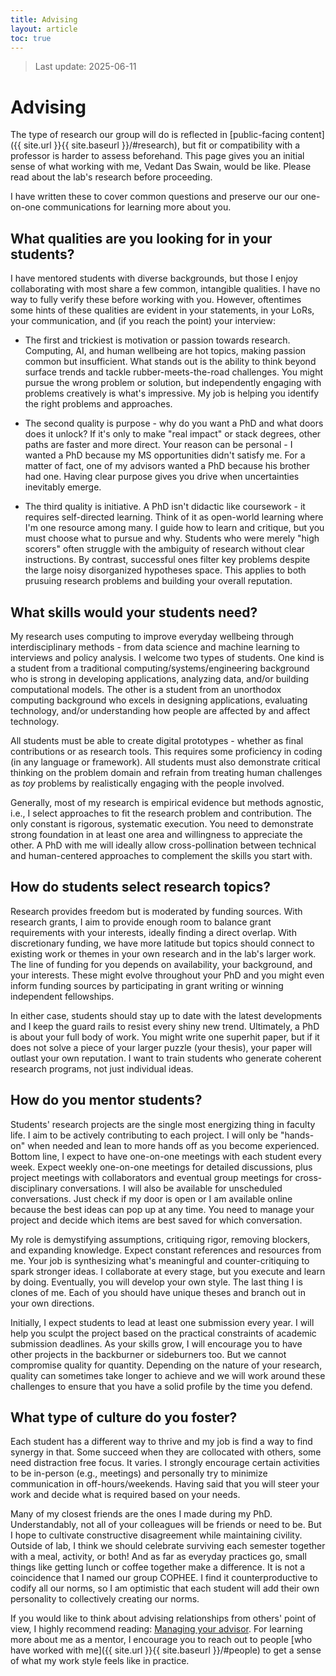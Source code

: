 ```yaml
---
title: Advising
layout: article
toc: true
---
```


> Last update: 2025-06-11

# Advising

The type of research our group will do is reflected in [public-facing content]({{ site.url }}{{ site.baseurl }}/#research), but fit or compatibility with a professor is harder to assess beforehand. This page gives you an initial sense of what working with me, Vedant Das Swain, would be like. Please read about the lab's research before proceeding.

I have written these to cover common questions and preserve our our one-on-one communications for learning more about you.

## What qualities are you looking for in your students?

I have mentored students with diverse backgrounds, but those I enjoy collaborating with most share a few common, intangible qualities. I have no way to fully verify these before working with you. However, oftentimes some hints of these qualities are evident in your statements, in your LoRs, your communication, and (if you reach the point) your interview:

- The first and trickiest is motivation or passion towards research. Computing, AI, and human wellbeing are hot topics, making passion common but insufficient. What stands out is the ability to think beyond surface trends and tackle rubber-meets-the-road challenges. You might pursue the wrong problem or solution, but independently engaging with problems creatively is what's impressive. My job is helping you identify the right problems and approaches.

- The second quality is purpose - why do you want a PhD and what doors does it unlock? If it's only to make "real impact" or stack degrees, other paths are faster and more direct. Your reason can be personal - I wanted a PhD because my MS opportunities didn't satisfy me. For a matter of fact, one of my advisors wanted a PhD because his brother had one. Having clear purpose gives you drive when uncertainties inevitably emerge.

- The third quality is initiative. A PhD isn't didactic like coursework - it requires self-directed learning. Think of it as open-world learning where I'm one resource among many. I guide how to learn and critique, but you must choose what to pursue and why. Students who were merely "high scorers" often struggle with the ambiguity of research without clear instructions. By contrast, successful ones filter key problems despite the large noisy disorganized hypotheses space. This applies to both prusuing research problems and building your overall reputation.

## What skills would your students need?

My research uses computing to improve everyday wellbeing through interdisciplinary methods - from data science and machine learning to interviews and policy analysis. I welcome two types of students. One kind is a student from a traditional computing/systems/engineering background who is strong in developing applications, analyzing data, and/or building computational models. The other is a student from an unorthodox computing background who excels in designing applications, evaluating technology, and/or understanding how people are affected by and affect technology.

All students must be able to create digital prototypes - whether as final contributions or as research tools. This requires some proficiency in coding (in any language or framework). All students must also demonstrate critical thinking on the problem domain and refrain from treating human challenges as *toy* problems by realistically engaging with the people involved.

Generally, most of my research is empirical evidence but methods agnostic, i.e., I select approaches to fit the research problem and contribution. The only constant is rigorous, systematic execution. You need to demonstrate strong foundation in at least one area and willingness to appreciate the other. A PhD with me will ideally allow cross-pollination between technical and human-centered approaches to complement the skills you start with.

## How do students select research topics?

Research provides freedom but is moderated by funding sources. With research grants, I aim to provide enough room to balance grant requirements with your interests, ideally finding a direct overlap. With discretionary funding, we have more latitude but topics should connect to existing work or themes in your own research and in the lab's larger work. The line of funding for you depends on availability, your background, and your interests. These might evolve throughout your PhD and you might even inform funding sources by participating in grant writing or winning independent fellowships.

In either case, students should stay up to date with the latest developments and I keep the guard rails to resist every shiny new trend. Ultimately, a PhD is about your full body of work. You might write one superhit paper, but if it does not solve a piece of your larger puzzle (your thesis), your paper will outlast your own reputation. I want to train students who generate coherent research programs, not just individual ideas.

## How do you mentor students?

Students' research projects are the single most energizing thing in faculty life. I aim to be actively contributing to each project. I will only be "hands-on" when needed and lean to more hands off as you become experienced. Bottom line, I expect to have one-on-one meetings with each student every week. Expect weekly one-on-one meetings for detailed discussions, plus project meetings with collaborators and eventual group meetings for cross-disciplinary conversations. I will also be available for unscheduled conversations. Just check if my door is open or I am available online because the best ideas can pop up at any time. You need to manage your project and decide which items are best saved for which conversation.

My role is demystifying assumptions, critiquing rigor, removing blockers, and expanding knowledge. Expect constant references and resources from me. Your job is synthesizing what's meaningful and counter-critiquing to spark stronger ideas. I collaborate at every stage, but you execute and learn by doing. Eventually, you will develop your own style. The last thing I is clones of me. Each of you should have unique theses and branch out in your own directions.

Initially, I expect students to lead at least one submission every year. I will help you sculpt the project based on the practical constraints of academic submission deadlines. As your skills grow, I will encourage you to have other projects in the backburner or sideburners too. But we cannot compromise quality for quantity. Depending on the nature of your research, quality can sometimes take longer to achieve and we will work around these challenges to ensure that you have a solid profile by the time you defend.

## What type of culture do you foster?

Each student has a different way to thrive and my job is find a way to find synergy in that. Some succeed when they are collocated with others, some need distraction free focus. It varies. I strongly encourage certain activities to be in-person (e.g., meetings) and personally try to minimize communication in off-hours/weekends. Having said that you will steer your work and decide what is required based on your needs.

Many of my closest friends are the ones I made during my PhD. Understandably, not all of your colleagues will be friends or need to be. But I hope to cultivate constructive disagreement while maintaining civility. Outside of lab, I think we should celebrate surviving each semester together with a meal, activity, or both! And as far as everyday practices go, small things like getting lunch or coffee together make a difference. It is not a coincidence that I named our group COPHEE. I find it counterproductive to codify all our norms, so I am optimistic that each student will add their own personality to collectively creating our norms.

If you would like to think about advising relationships from others' point of view, I highly recommend reading: [Managing your advisor](https://greatresearch.org/2013/08/14/managing-your-advisor/). For learning more about me as a mentor, I encourage you to reach out to people [who have worked with me]({{ site.url }}{{ site.baseurl }}/#people) to get a sense of what my work style feels like in practice.
